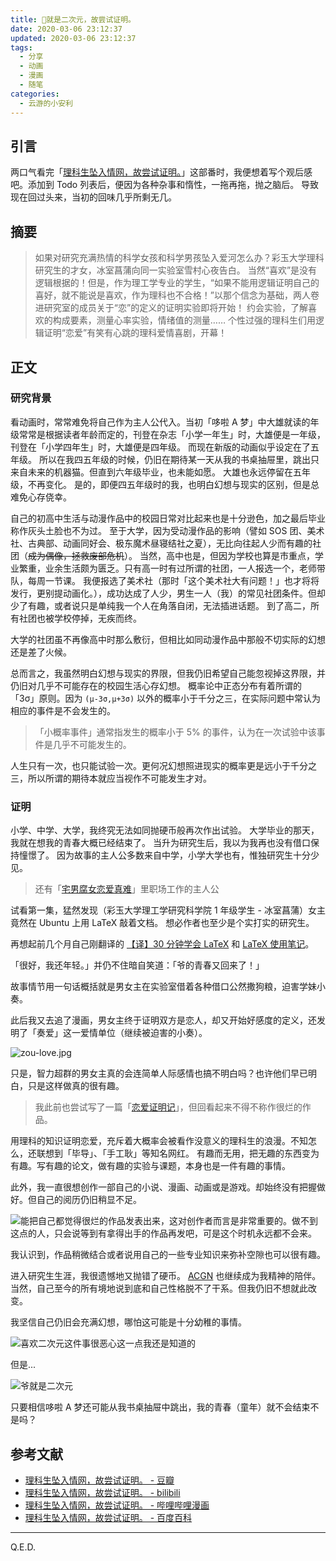 ```yaml
---
title: 👴就是二次元，故尝试证明。
date: 2020-03-06 23:12:37
updated: 2020-03-06 23:12:37
tags:
  - 分享
  - 动画
  - 漫画
  - 随笔
categories:
  - 云游的小安利
---
```


## 引言

两口气看完「[理科生坠入情网，故尝试证明。](https://www.bilibili.com/bangumi/play/ep307476)」这部番时，我便想着写个观后感吧。添加到 Todo 列表后，便因为各种杂事和惰性，一拖再拖，抛之脑后。
导致现在回过头来，当初的回味几乎所剩无几。

<!-- more -->

## 摘要

> 如果对研究充满热情的科学女孩和科学男孩坠入爱河怎么办？彩玉大学理科研究生的才女，冰室菖蒲向同一实验室雪村心夜告白。
> 当然“喜欢”是没有逻辑根据的！但是，作为理工学专业的学生，“如果不能用逻辑证明自己的喜好，就不能说是喜欢，作为理科也不合格！”以那个信念为基础，两人卷进研究室的成员关于“恋”的定义的证明实验即将开始！
> 约会实验，了解喜欢的构成要素，测量心率实验，情绪值的测量……
> 个性过强的理科生们用逻辑证明“恋爱”有笑有心跳的理科爱情喜剧，开幕！

## 正文

### 研究背景

看动画时，常常难免将自己作为主人公代入。当初「哆啦 A 梦」中大雄就读的年级常常是根据读者年龄而定的，刊登在杂志「小学一年生」时，大雄便是一年级，刊登在「小学四年生」时，大雄便是四年级。
而现在新版的动画似乎设定在了五年级。
所以在我四五年级的时候，仍旧在期待某一天从我的书桌抽屉里，跳出只来自未来的机器猫。但直到六年级毕业，也未能如愿。
大雄也永远停留在五年级，不再变化。
是的，即便四五年级时的我，也明白幻想与现实的区别，但是总难免心存侥幸。

自己的初高中生活与动漫作品中的校园日常对比起来也是十分逊色，加之最后毕业称作灰头土脸也不为过。
至于大学，因为受动漫作品的影响（譬如 SOS 团、美术社、古典部、动画同好会、极东魔术昼寝结社之夏），无比向往起人少而有趣的社团（~~成为偶像，拯救废部危机~~）。
当然，高中也是，但因为学校也算是市重点，学业繁重，业余生活颇为匮乏。只有高一时有过所谓的社团，一人报选一个，老师带队，每周一节课。
我便报选了美术社（那时「这个美术社大有问题！」也才将将发行，更别提动画化。），成功达成了人少，男生一人（我）的常见社团条件。但却少了有趣，或者说只是单纯我一个人在角落自闭，无法插进话题。
到了高二，所有社团也被学校停掉，无疾而终。

大学的社团虽不再像高中时那么敷衍，但相比如同动漫作品中那般不切实际的幻想还是差了火候。

总而言之，我虽然明白幻想与现实的界限，但我仍旧希望自己能忽视掉这界限，并仍旧对几乎不可能存在的校园生活心存幻想。
概率论中正态分布有着所谓的「3σ」原则。因为 `(μ-3σ,μ+3σ)` 以外的概率小于千分之三，在实际问题中常认为相应的事件是不会发生的。

> 「小概率事件」通常指发生的概率小于 5% 的事件，认为在一次试验中该事件是几乎不可能发生的。

人生只有一次，也只能试验一次。更何况幻想照进现实的概率更是远小于千分之三，所以所谓的期待本就应当视作不可能发生才对。

### 证明

小学、中学、大学，我终究无法如同抛硬币般再次作出试验。
大学毕业的那天，我就在想我的青春大概已经结束了。
当升为研究生后，我以为我再也没有借口保持憧憬了。
因为故事的主人公多数来自中学，小学大学也有，惟独研究生十分少见。

> 还有「[宅男腐女恋爱真难](https://www.bilibili.com/bangumi/play/ss23856)」里职场工作的主人公

试看第一集，猛然发现（彩玉大学理工学研究科学院 1 年级学生 - 冰室菖蒲）女主竟然在 Ubuntu 上用 LaTeX 敲着文档。
想必作者也至少是个实打实的研究生。

再想起前几个月自己刚翻译的 [【译】30 分钟学会 LaTeX](https://www.yunyoujun.cn/share/trans-learn-latex-in-30-minutes/) 和 [LaTeX 使用笔记](https://www.yuque.com/yunyoujun/notes/latex-use-note/)。

「很好，我还年轻。」并仍不住暗自笑道：「爷的青春又回来了！」

故事情节用一句话概括就是男女主在实验室借着各种借口公然撒狗粮，迫害学妹小奏。

此后我又去追了漫画，男女主终于证明双方是恋人，却又开始好感度的定义，还发明了「奏爱」这一爱情单位（继续被迫害的小奏）。

![zou-love.jpg](https://cos.yunyoujun.cn/blog/zou-love.jpg)

只是，智力超群的男女主真的会连简单人际感情也搞不明白吗？也许他们早已明白，只是这样做真的很有趣。

> 我此前也尝试写了一篇「[恋爱证明记](https://www.yunyoujun.cn/creation/novel/proof-of-love/)」，但回看起来不得不称作很烂的作品。

用理科的知识证明恋爱，充斥着大概率会被看作没意义的理科生的浪漫。不知怎么，还联想到「毕导」、「手工耿」等知名网红。
有趣而无用，把无趣的东西变为有趣。写有趣的论文，做有趣的实验与课题，本身也是一件有趣的事情。

此外，我一直很想创作一部自己的小说、漫画、动画或是游戏。却始终没有把握做好。但自己的阅历仍旧稍显不足。

![能把自己都觉得很烂的作品发表出来，这对创作者而言是非常重要的。做不到这点的人，只会说等到有拿得出手的作品再发吧，可是这个时机永远都不会来。](https://upyun.yunyoujun.cn/images/publish-your-bad-work.jpg)

我认识到，作品稍微结合或者说用自己的一些专业知识来弥补空隙也可以很有趣。

进入研究生生涯，我很遗憾地又抛错了硬币。
[ACGN](https://baike.baidu.com/item/ACGN/194297) 也继续成为我精神的陪伴。
当然，自己至今的所有境地说到底和自己性格脱不了干系。但我仍旧不想就此改变。

我坚信自己仍旧会充满幻想，哪怕这可能是十分幼稚的事情。

![喜欢二次元这件事很恶心这一点我还是知道的](https://cdn.jsdelivr.net/gh/YunYouJun/cdn/img/meme/love-er-ci-yuan-is-sick.jpg)

但是...

![爷就是二次元](https://cdn.jsdelivr.net/gh/YunYouJun/cdn/img/meme/i-am-er-ci-yuan.jpg)

只要相信哆啦 A 梦还可能从我书桌抽屉中跳出，我的青春（童年）就不会结束不是吗？

## 参考文献

- [理科生坠入情网，故尝试证明。 - 豆瓣](https://movie.douban.com/subject/30426867/)
- [理科生坠入情网，故尝试证明。 - bilibili](https://www.bilibili.com/bangumi/play/ep307476)
- [理科生坠入情网，故尝试证明。 - 哔哩哔哩漫画](https://manga.bilibili.com/detail/mc27652)
- [理科生坠入情网，故尝试证明。 - 百度百科](https://baike.baidu.com/item/理科生坠入情网，故尝试证明。/23243616)

---

Q.E.D.
